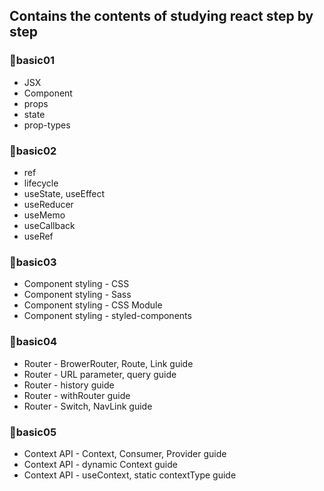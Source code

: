 ## Contains the contents of studying react step by step
### 📂basic01
- JSX
- Component
- props
- state
- prop-types

### 📂basic02
- ref
- lifecycle
- useState, useEffect
- useReducer
- useMemo
- useCallback
- useRef

### 📂basic03
- Component styling - CSS
- Component styling - Sass
- Component styling - CSS Module
- Component styling - styled-components

### 📂basic04
- Router - BrowerRouter, Route, Link guide
- Router - URL parameter, query guide
- Router - history guide
- Router - withRouter guide
- Router - Switch, NavLink guide

### 📂basic05
- Context API - Context, Consumer, Provider guide
- Context API - dynamic Context guide
- Context API - useContext, static contextType guide
